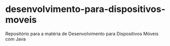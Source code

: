 # desenvolvimento-para-dispositivos-moveis
Repositório para a matéria de Desenvolvimento para Dispositivos Móveis com Java
